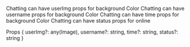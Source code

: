 Chatting can have userImg props for background Color
Chatting can have username props for background Color
Chatting can have time props for background Color
Chatting can have status props for online

Props {
    userImg?: any(Image),
    username?: string,
    time?: string,
    status?: string
}
